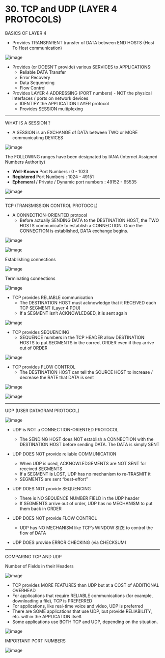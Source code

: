 # 30. TCP and UDP (LAYER 4 PROTOCOLS)

BASICS OF LAYER 4

- Provides TRANSPARENT transfer of DATA between END HOSTS (Host To Host communication)

![image](https://github.com/psaumur/CCNA/assets/106411237/b0309c1e-a283-428b-9d8b-c9c1568e6a58)

- Provides (or DOESN’T provide) various SERVICES to APPLICATIONS:
    - Reliable DATA Transfer
    - Error Recovery
    - Data Sequencing
    - Flow Control
- Provides LAYER 4 ADDRESSING (PORT numbers) - NOT the physical interfaces / ports on network devices
    - IDENTIFY the APPLICATION LAYER protocol
    - Provides SESSION multiplexing

---

WHAT IS A SESSION ? 

- A SESSION is an EXCHANGE of DATA between TWO or MORE communicating DEVICES

![image](https://github.com/psaumur/CCNA/assets/106411237/2d8c6c74-24e5-4574-b454-bc694f056bec)

The FOLLOWING ranges have been designated by IANA (Internet Assigned Numbers Authority) 

- **Well-Known** Port Numbers : 0 - 1023
- **Registered** Port Numbers : 1024 - 49151
- **Ephemeral** / Private / Dynamic port numbers : 49152 - 65535

![image](https://github.com/psaumur/CCNA/assets/106411237/02d56940-33b6-40a8-8431-0a39c19bc66a)

---

TCP (TRANSMISSION CONTROL PROTOCOL)

- A CONNECTION-ORIENTED protocol
    - Before actually SENDING DATA to the DESTINATION HOST, the TWO HOSTS communicate to establish a CONNECTION. Once the CONNECTION is established, DATA exchange begins.

![image](https://github.com/psaumur/CCNA/assets/106411237/9fcb7294-da61-4fff-b483-c1da6a8d7b48)

![image](https://github.com/psaumur/CCNA/assets/106411237/1f5b0753-b625-463b-9d6f-79bf5b2454dc)

Establishing connections

![image](https://github.com/psaumur/CCNA/assets/106411237/877a8e35-2e2d-4cf4-af65-1a1834308ba9)

Terminating connections

![image](https://github.com/psaumur/CCNA/assets/106411237/3a0a9cff-8bc4-4c1f-a9b0-941807cf6f40)

- TCP provides RELIABLE communication
    - The DESTINATION HOST must acknowledge that it RECEIVED each TCP SEGMENT (Layer 4 PDU)
    - If a SEGMENT isn’t ACKNOWLEDGED, it is sent again
    

![image](https://github.com/psaumur/CCNA/assets/106411237/d8349049-7a5a-40a3-95fa-7ad86ec1049d)

- TCP provides SEQUENCING
    - SEQUENCE numbers in the TCP HEADER allow DESTINATION HOSTS to put SEGMENTS in the correct ORDER even if they arrive out of ORDER

![image](https://github.com/psaumur/CCNA/assets/106411237/a1df1c41-df4f-4211-ac56-144280a2d3bf)

- TCP provides FLOW CONTROL
    - The DESTINATION HOST can tell the SOURCE HOST to increase / decrease the RATE that DATA is sent

![image](https://github.com/psaumur/CCNA/assets/106411237/f5f3f467-5b1f-4a30-9ef7-8a5c0de65139)

![image](https://github.com/psaumur/CCNA/assets/106411237/fafc82c7-21a2-46cf-b82b-702b2d8c1d52)

---

UDP (USER DATAGRAM PROTOCOL)

![image](https://github.com/psaumur/CCNA/assets/106411237/773a7e94-50b1-4179-b2e6-0d45ec5c1b3d)

- UDP is NOT a CONNECTION-ORIENTED PROTOCOL
    - The SENDING HOST does NOT establish a CONNECTION with the DESTINATION HOST before sending DATA. The DATA is simply SENT

- UDP DOES NOT provide reliable COMMUNICATION
    - When UDP is used, ACKNOWLEDGEMENTS are NOT SENT for received SEGMENTS
    - If a SEGMENT is LOST, UDP has no mechanism to re-TRASMIT it
    - SEGMENTS are sent “best-effort”
    
- UDP DOES NOT provide SEQUENCING
    - There is NO SEQUENCE NUMBER FIELD in the UDP header
    - If SEGMENTS arrive out of order, UDP has no MECHANISM to put them back in ORDER
    
- UDP DOES NOT provide FLOW CONTROL
    - UDP has NO MECHANISM like TCP’s WINDOW SIZE to control the flow of DATA
    
- UDP DOES provide ERROR CHECKING (via CHECKSUM)

---

COMPARING TCP AND UDP

Number of Fields in their Headers

![image](https://github.com/psaumur/CCNA/assets/106411237/90fb3d62-5011-4970-9cf6-167cccfe3449)

- TCP provides MORE FEATURES than UDP but at a COST of ADDITIONAL OVERHEAD
- For applications that require RELIABLE communications (for example, downloading a file), TCP is PREFERRED
- For applications, like real-time voice and video, UDP is preferred
- There are SOME applications that use UDP, but provide RELIABILITY, etc. within the APPLICATION itself.
- Some applications use BOTH TCP and UDP, depending on the situation.

![image](https://github.com/psaumur/CCNA/assets/106411237/fcbef599-9277-4b06-8d59-2349ca70817a)

IMPORTANT PORT NUMBERS

![image](https://github.com/psaumur/CCNA/assets/106411237/9e1f0422-d027-4a06-a359-d47c5c39dba1)
